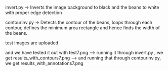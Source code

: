 invert.py -> Inverts the image background to black and the beans to white with proper edge detection

contourinv.py -> Detects the contour of the beans, loops through each contour, defines the minimum area rectangle and hence finds the width of the beans.

test images are uploaded

and we have tested it out with test7.png --> running it through invert.py , we get results_with_contours7.png --> and running that through contourinv.py, we get results_with_annotations7.png
